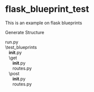# flask_blueprint_test
This is an example on flask blueprints

Generate Structure

run.py<br>
\test_blueprints<br>
&nbsp;&nbsp;&nbsp;__init__.py<br>
&nbsp;&nbsp;&nbsp;\get<br>
&nbsp;&nbsp;&nbsp;&nbsp;&nbsp;&nbsp;__init__.py<br>
&nbsp;&nbsp;&nbsp;&nbsp;&nbsp;&nbsp;routes.py<br>
&nbsp;&nbsp;&nbsp;\post<br>
&nbsp;&nbsp;&nbsp;&nbsp;&nbsp;&nbsp;__init__.py<br>
&nbsp;&nbsp;&nbsp;&nbsp;&nbsp;&nbsp;routes.py<br>